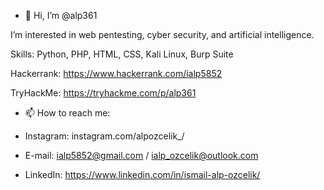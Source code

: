 - 👋 Hi, I’m @alp361

I’m interested in web pentesting, cyber security, and artificial intelligence.

Skills: Python, PHP, HTML, CSS, Kali Linux, Burp Suite

Hackerrank: https://www.hackerrank.com/ialp5852

TryHackMe: https://tryhackme.com/p/alp361

- 📫 How to reach me:

- Instagram: instagram.com/alpozcelik_/
- E-mail: ialp5852@gmail.com / ialp_ozcelik@outlook.com
- LinkedIn: https://www.linkedin.com/in/ismail-alp-ozcelik/



<!---
alp361/alp361 is a ✨ special ✨ repository because its `README.md` (this file) appears on your GitHub profile.
You can click the Preview link to take a look at your changes.
--->
